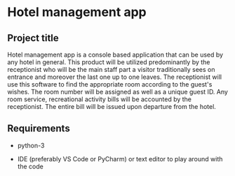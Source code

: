 # Hotel management app

## Project title

Hotel management app is a console based application that can be used by any hotel in general. This product will be utilized predominantly by the receptionist who will be the main staff part a visitor traditionally sees on entrance and moreover the last one up to one leaves. The receptionist will use this software to find the appropriate room according to the guest's wishes. The room number will be assigned as well as a unique guest ID. Any room service, recreational activity bills will be accounted by the receptionist. The entire bill will be issued upon departure from the hotel.
 
## Requirements

* python-3

* IDE (preferably VS Code or PyCharm) or text editor to play around with the code


